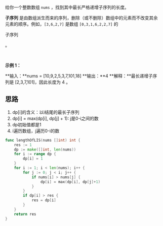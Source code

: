 给你一个整数数组 `nums` ，找到其中最长严格递增子序列的长度。

**子序列** 是由数组派生而来的序列，删除（或不删除）数组中的元素而不改变其余元素的顺序。例如，`[3,6,2,7]` 是数组 `[0,3,1,6,2,2,7]` 的

子序列

。

 

**示例 1：**

**输入：**nums = [10,9,2,5,3,7,101,18]
**输出：**4
**解释：**最长递增子序列是 [2,3,7,101]，因此长度为 4 。

## 思路
1. dp[i]的含义：以i结尾的最长子序列
2. dp[i] = max(dp[i], dp[j] + 1): j是0-i之间的数
3. dp初始值都是1
4. i遍历数组，j遍历0-i的数

```go
func lengthOfLIS(nums []int) int {
	res := 1
	dp := make([]int, len(nums))
	for i := range dp {
		dp[i] = 1
	}
	for i := 1; i < len(nums); i++ {
		for j := 0; j < i; j++ {
			if nums[i] > nums[j] {
				dp[i] = max(dp[i], dp[j]+1)
			}
		}
		if dp[i] > res {
			res = dp[i]
		}
	}
	return res
}
```